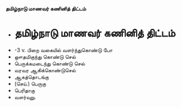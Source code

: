 **தமிழ்நாடு மாணவர் கணினித் திட்டம்**
- # தமிழ்நாடு மாணவர் கணினித் திட்டம்
- -3 v. பிறை வகையில்  வளர்ந்துகொண்டு போ
- ஔதமிகுந்து கொண்டு செல்
- பெருக்கமடைந்து கொண்டு செல்
-   வரவர ஆகிக்கொண்டுசெல்
- ஆகத்தொடங்கு
- (செய்.) பெருகு
- பெரிதாகு
- வளர்வுறு.

